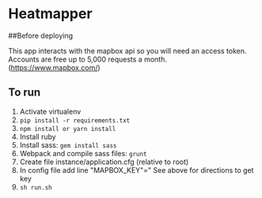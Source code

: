 # Heatmapper

##Before deploying

This app interacts with the mapbox api so you will need an access token.  Accounts are free up to 5,000 requests a month. (https://www.mapbox.com/)

## To run

1. Activate virtualenv
1. `pip install -r requirements.txt`
1. `npm install or yarn install`
1. Install ruby
1. Install sass: `gem install sass`
1. Webpack and compile sass files: `grunt`
1. Create file instance/application.cfg (relative to root)
1. In config file add line "MAPBOX_KEY"=<your mapbox key>" See above for directions to get key
1. `sh run.sh`